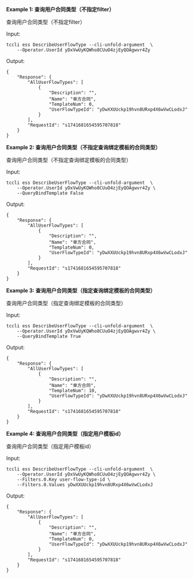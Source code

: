 **Example 1: 查询用户合同类型（不指定filter）**

查询用户合同类型（不指定filter）

Input: 

```
tccli ess DescribeUserFlowType --cli-unfold-argument  \
    --Operator.UserId yDxVwUyKQWho8CUuO4zjEyQOAgwvr4Zy
```

Output: 
```
{
    "Response": {
        "AllUserFlowTypes": [
            {
                "Description": "",
                "Name": "单方合同",
                "TemplateNum": 0,
                "UserFlowTypeId": "yDwXXUUckp19hvn8URxp4X6wVwCLodxJ"
            }
        ],
        "RequestId": "s1741681654595707818"
    }
}
```

**Example 2: 查询用户合同类型（不指定查询绑定模板的合同类型）**

查询用户合同类型（不指定查询绑定模板的合同类型）

Input: 

```
tccli ess DescribeUserFlowType --cli-unfold-argument  \
    --Operator.UserId yDxVwUyKQWho8CUuO4zjEyQOAgwvr4Zy \
    --QueryBindTemplate False
```

Output: 
```
{
    "Response": {
        "AllUserFlowTypes": [
            {
                "Description": "",
                "Name": "单方合同",
                "TemplateNum": 0,
                "UserFlowTypeId": "yDwXXUUckp19hvn8URxp4X6wVwCLodxJ"
            }
        ],
        "RequestId": "s1741681654595707818"
    }
}
```

**Example 3: 查询用户合同类型（指定查询绑定模板的合同类型）**

查询用户合同类型（指定查询绑定模板的合同类型）

Input: 

```
tccli ess DescribeUserFlowType --cli-unfold-argument  \
    --Operator.UserId yDxVwUyKQWho8CUuO4zjEyQOAgwvr4Zy \
    --QueryBindTemplate True
```

Output: 
```
{
    "Response": {
        "AllUserFlowTypes": [
            {
                "Description": "",
                "Name": "单方合同",
                "TemplateNum": 10,
                "UserFlowTypeId": "yDwXXUUckp19hvn8URxp4X6wVwCLodxJ"
            }
        ],
        "RequestId": "s1741681654595707818"
    }
}
```

**Example 4: 查询用户合同类型（指定用户模板id）**

查询用户合同类型（指定用户模板id）

Input: 

```
tccli ess DescribeUserFlowType --cli-unfold-argument  \
    --Operator.UserId yDxVwUyKQWho8CUuO4zjEyQOAgwvr4Zy \
    --Filters.0.Key user-flow-type-id \
    --Filters.0.Values yDwXXUUckp19hvn8URxp4X6wVwCLodxJ
```

Output: 
```
{
    "Response": {
        "AllUserFlowTypes": [
            {
                "Description": "",
                "Name": "单方合同",
                "TemplateNum": 0,
                "UserFlowTypeId": "yDwXXUUckp19hvn8URxp4X6wVwCLodxJ"
            }
        ],
        "RequestId": "s1741681654595707818"
    }
}
```

